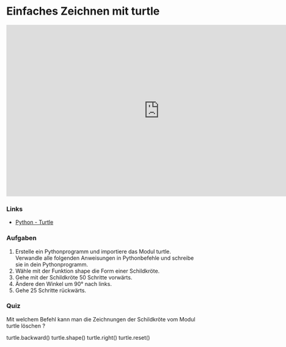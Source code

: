 # Einfaches Zeichnen mit turtle

<iframe src="https://player.vimeo.com/video/140204552?title=0&byline=0&portrait=0" width="800" height="450" frameborder="0" webkitallowfullscreen mozallowfullscreen allowfullscreen></iframe>

### Links

* [Python - Turtle](https://docs.python.org/3.6/library/turtle.html)

### Aufgaben

1. Erstelle ein Pythonprogramm und importiere das Modul turtle. Verwandle alle folgenden Anweisungen in Pythonbefehle und schreibe sie in dein Pythonprogramm.
2. Wähle mit der Funktion shape die Form einer Schildkröte.
3. Gehe mit der Schildkröte 50 Schritte vorwärts.
4. Ändere den Winkel um 90° nach links.
5. Gehe 25 Schritte rückwärts.

### Quiz

<quiz name="">
    <question>
        <p>Mit welchem Befehl kann man die Zeichnungen der Schildkröte vom Modul turtle löschen ?</p>
        <answer>turtle.backward()</answer>
        <answer>turtle.shape()</answer>
        <answer>turtle.right()</answer>
        <answer correct>turtle.reset()</answer>
    </question>
</quiz>
